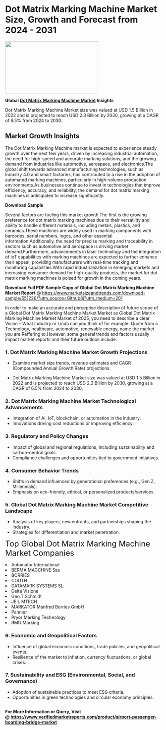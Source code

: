 <H1>Dot Matrix Marking Machine Market Size, Growth and Forecast from 2024 - 2031</H1><img class="aligncenter size-medium wp-image-584254" src="https://thirdeyenews.in/wp-content/uploads/2024/09/Global-Market-Research-300x168.jpeg" alt="" width="300" height="168" /><p><strong>Global&nbsp;<a href="https://www.marketsizeandtrends.com/download-sample/551226/?utm_source=Github8j?utm_medium=201">Dot Matrix Marking Machine Market</a> Insights</strong></p><p>Dot Matrix Marking Machine Market size was valued at USD 1.5 Billion in 2022 and is projected to reach USD 2.3 Billion by 2030, growing at a CAGR of 6.5% from 2024 to 2030.</p><p><h2>Market Growth Insights</h2> <p>The Dot Matrix Marking Machine market is expected to experience steady growth over the next few years, driven by increasing industrial automation, the need for high-speed and accurate marking solutions, and the growing demand from industries like automotive, aerospace, and electronics.The global shift towards advanced manufacturing technologies, such as Industry 4.0 and smart factories, has contributed to a rise in the adoption of automated marking machines, particularly in high-volume production environments.As businesses continue to invest in technologies that improve efficiency, accuracy, and reliability, the demand for dot matrix marking machines is anticipated to increase significantly.</p> <p><strong>Download Sample</strong></p> <p>Several factors are fueling this market growth.The first is the growing preference for dot matrix marking machines due to their versatility and ability to handle different materials, including metals, plastics, and ceramics.These machines are widely used in marking components with barcodes, serial numbers, logos, and other essential information.Additionally, the need for precise marking and traceability in sectors such as automotive and aerospace is driving market demand.Furthermore, advancements in laser technology and the integration of IoT capabilities with marking machines are expected to further enhance their appeal, providing manufacturers with real-time tracking and monitoring capabilities.With rapid industrialization in emerging markets and increasing consumer demand for high-quality products, the market for dot matrix marking machines is poised for growth in the coming years.</p> <p><span class=""><strong>Download Full PDF Sample Copy of Global Dot Matrix Marking Machine Market Report</strong> @ <a href="https://www.marketsizeandtrends.com/download-sample/551226/?utm_source=Github8j?utm_medium=201" target="_blank">https://www.marketsizeandtrends.com/download-sample/551226/?utm_source=Github8j?utm_medium=201</a></span></p><p>In order to make an accurate and perceptive description of future scope of a Global&nbsp;Dot Matrix Marking Machine Market Market as Global&nbsp;Dot Matrix Marking Machine Market Market of 2025, you need to describe a clear Vision &ndash; What Industry or Linda can you think of for example: Quote from a Technology, healthcare, automotive, renewable energy, name the market you are Reffering to.However, some general trends and factors usually impact market reports and their future outlook include:</p><h3>1.&nbsp;<strong>Dot Matrix Marking Machine Market Growth Projections</strong></h3><ul><li>Examine market size trends, revenue estimates and CAGR (Compounded Annual Growth Rate) projections.</li><li><p>Dot Matrix Marking Machine Market size was valued at USD 1.5 Billion in 2022 and is projected to reach USD 2.3 Billion by 2030, growing at a CAGR of 6.5% from 2024 to 2030.</p></li></ul><h3>2.&nbsp;<strong>Dot Matrix Marking Machine Market Technological Advancements</strong></h3><ul><li>Integration of AI, IoT, blockchain, or automation in the industry.</li><li>Innovations driving cost reductions or improving efficiency.</li></ul><h3>3.&nbsp;<strong>Regulatory and Policy Changes</strong></h3><ul><li>Impact of global and regional regulations, including sustainability and carbon-neutral goals.</li><li>Compliance challenges and opportunities tied to government initiatives.</li></ul><h3>4.&nbsp;<strong>Consumer Behavior Trends</strong></h3><ul><li>Shifts in demand influenced by generational preferences (e.g., Gen Z, Millennials).</li><li>Emphasis on eco-friendly, ethical, or personalized products/services.</li></ul><h3>5.&nbsp;<strong>Global Dot Matrix Marking Machine Market Competitive Landscape</strong></h3><ul><li>Analysis of key players, new entrants, and partnerships shaping the industry.</li><li>Strategies for differentiation and market penetration.</li></ul><p data-pm-slice="1 1 []"><span style="color: inherit; font-family: inherit; font-size: 25px;">Top Global Dot Matrix Marking Machine Market Companies</span></p><div class="" data-test-id=""><p><li>Automator International</li><li> BERMA MACCHINE Sas</li><li> BORRIES</li><li> COUTH</li><li> DATAMARK SYSTEMS SL</li><li> Delta Visione</li><li> Geo.T.Schmidt</li><li> JEIL MTECH</li><li> MARKATOR Manfred Borries GmbH</li><li> Pannier</li><li> Pryor Marking Technology</li><li> RMU Marking</li></p></div><h3>6.&nbsp;<strong>Economic and Geopolitical Factors</strong></h3><ul><li>Influence of global economic conditions, trade policies, and geopolitical events.</li><li>Resilience of the market to inflation, currency fluctuations, or global crises.</li></ul><h3>7.&nbsp;<strong>Sustainability and ESG (Environmental, Social, and Governance)</strong></h3><ul><li>Adoption of sustainable practices to meet ESG criteria.</li><li>Opportunities in green technologies and circular economy principles.</li></ul><h2><strong style="font-size: 14px;">For More Information or Query, Visit @&nbsp;</strong><a style="background-color: #ffffff; font-size: 14px;" href="https://www.marketsizeandtrends.com/report/dot-matrix-marking-machine-market/" target="_blank">https://www.verifiedmarketreports.com/product/airport-passenger-boarding-bridge-market</a></h2>